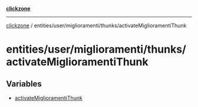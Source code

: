 [**clickzone**](../../../../../README.md)

***

[clickzone](../../../../../README.md) / entities/user/miglioramenti/thunks/activateMiglioramentiThunk

# entities/user/miglioramenti/thunks/activateMiglioramentiThunk

## Variables

- [activateMiglioramentiThunk](variables/activateMiglioramentiThunk.md)
